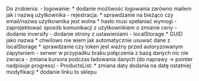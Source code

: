 Do zrobienia:
    - logowanie:
        * dodanie możliwośc logowania zarówno mailem jak i nazwą użytkownika
    - rejestracja:
        * sprawdzanie na bieżąco czy email/nazwa użytkownika jest wolna
        * hasło musi spełaniać wymogi
    - zaprojektować sposób komunikacji z użytkownikiem o zmianie ceny
    - dodanie inversify
    - dodanie strony z ustawieniami
    - localStorage
        * GUID jako nazwa
        * chwilowo nie wiem jak automatycznie usuwać dane z localStorage
        * sprawdzanie czy token jest ważny przed autoryzowanym zapytaniem
    - serwer w przypadku braku połączenia z bazą danych nic nie zwraca
    - zmiana kursora podczas ładowania danych (do naprawy -> pointer nadpisuje progress)
    - ProductsList: 
        * zmiana daty dodania na datę ostatniej modyfikacji
        * dodanie linku to sklepu